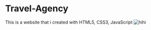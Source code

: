 # Travel-Agency
This is a website that i created with HTML5, CSS3, JavaScript 
![hihi](https://github.com/AdemSulimani/Travel-Agency/assets/162042413/8d62cc45-1677-4040-ad27-c66bac49ca0c)

